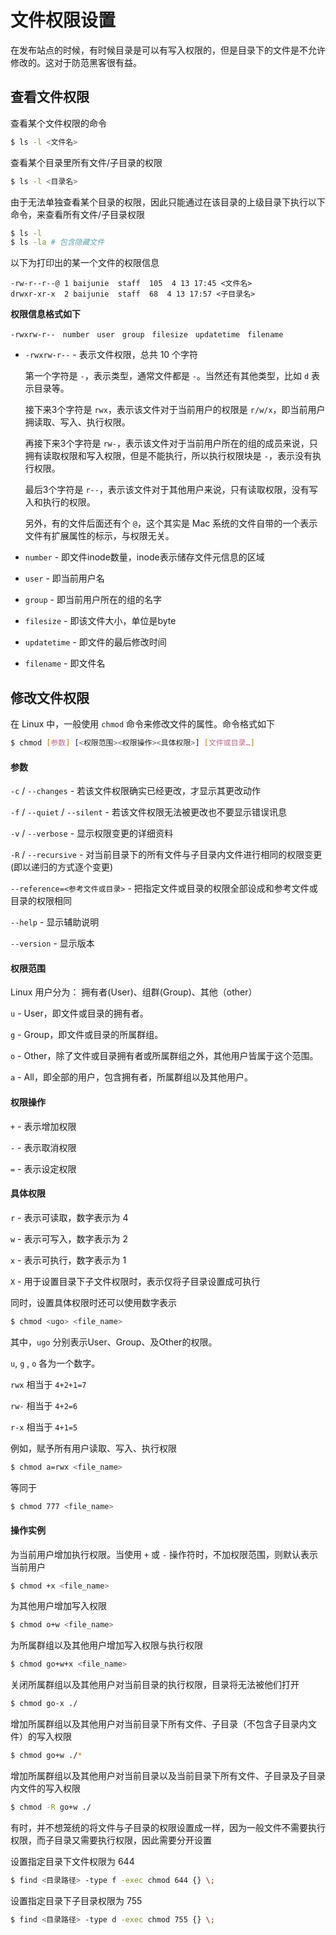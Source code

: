 # 文件权限设置

在发布站点的时候，有时候目录是可以有写入权限的，但是目录下的文件是不允许修改的。这对于防范黑客很有益。


## 查看文件权限

查看某个文件权限的命令

```sh
$ ls -l <文件名>
```

查看某个目录里所有文件/子目录的权限

```sh
$ ls -l <目录名>
```

由于无法单独查看某个目录的权限，因此只能通过在该目录的上级目录下执行以下命令，来查看所有文件/子目录权限

```sh
$ ls -l
$ ls -la # 包含隐藏文件
```

以下为打印出的某一个文件的权限信息

```
-rw-r--r--@ 1 baijunie  staff  105  4 13 17:45 <文件名>
drwxr-xr-x  2 baijunie  staff  68  4 13 17:57 <子目录名>
```

**权限信息格式如下**

```
-rwxrw-r--　number　user　group　filesize　updatetime　filename
```

- `-rwxrw-r--` - 表示文件权限，总共 10 个字符

  第一个字符是 `-`，表示类型，通常文件都是 `-`。当然还有其他类型，比如 `d` 表示目录等。

  接下来3个字符是 `rwx`，表示该文件对于当前用户的权限是 `r/w/x`，即当前用户拥读取、写入、执行权限。

  再接下来3个字符是 `rw-`，表示该文件对于当前用户所在的组的成员来说，只拥有读取权限和写入权限，但是不能执行，所以执行权限块是 `-`，表示没有执行权限。

  最后3个字符是 `r--`，表示该文件对于其他用户来说，只有读取权限，没有写入和执行的权限。

  另外，有的文件后面还有个 `@`，这个其实是 Mac 系统的文件自带的一个表示文件有扩展属性的标示，与权限无关。 

- `number` - 即文件inode数量，inode表示储存文件元信息的区域

- `user` - 即当前用户名

- `group` - 即当前用户所在的组的名字

- `filesize` - 即该文件大小，单位是byte

- `updatetime` - 即文件的最后修改时间

- `filename` - 即文件名


## 修改文件权限

在 Linux 中，一般使用 `chmod` 命令来修改文件的属性。命令格式如下

```sh
$ chmod [参数] [<权限范围><权限操作><具体权限>] [文件或目录…]
```

#### 参数

`-c` / `--changes` - 若该文件权限确实已经更改，才显示其更改动作

`-f` / `--quiet` / `--silent` - 若该文件权限无法被更改也不要显示错误讯息

`-v` / `--verbose` - 显示权限变更的详细资料

`-R` / `--recursive` - 对当前目录下的所有文件与子目录内文件进行相同的权限变更(即以递归的方式逐个变更)

`--reference=<参考文件或目录>` - 把指定文件或目录的权限全部设成和参考文件或目录的权限相同

`--help` - 显示辅助说明

`--version` - 显示版本

#### 权限范围

Linux 用户分为： 拥有者(User)、组群(Group)、其他（other）

`u` - User，即文件或目录的拥有者。

`g` - Group，即文件或目录的所属群组。

`o` - Other，除了文件或目录拥有者或所属群组之外，其他用户皆属于这个范围。

`a` - All，即全部的用户，包含拥有者，所属群组以及其他用户。

#### 权限操作

`+` - 表示增加权限

`-` - 表示取消权限

`=` - 表示设定权限

#### 具体权限

`r` - 表示可读取，数字表示为 4

`w` - 表示可写入，数字表示为 2

`x` - 表示可执行，数字表示为 1

`X` - 用于设置目录下子文件权限时，表示仅将子目录设置成可执行

同时，设置具体权限时还可以使用数字表示

```sh
$ chmod <ugo> <file_name>
```

其中，`ugo` 分别表示User、Group、及Other的权限。

`u`, `g` , `o` 各为一个数字。

`rwx` 相当于 `4+2+1=7`

`rw-` 相当于 `4+2=6`

`r-x` 相当于 `4+1=5`

例如，赋予所有用户读取、写入、执行权限

```sh
$ chmod a=rwx <file_name>
```

等同于

```sh
$ chmod 777 <file_name>
```


#### 操作实例

为当前用户增加执行权限。当使用 `+` 或 `-` 操作符时，不加权限范围，则默认表示当前用户

```sh
$ chmod +x <file_name>
```

为其他用户增加写入权限

```sh
$ chmod o+w <file_name>
```

为所属群组以及其他用户增加写入权限与执行权限

```sh
$ chmod go+w+x <file_name>
```

关闭所属群组以及其他用户对当前目录的执行权限，目录将无法被他们打开

```sh
$ chmod go-x ./
```

增加所属群组以及其他用户对当前目录下所有文件、子目录（不包含子目录内文件）的写入权限

```sh
$ chmod go+w ./*
```

增加所属群组以及其他用户对当前目录以及当前目录下所有文件、子目录及子目录内文件的写入权限

```sh
$ chmod -R go+w ./
```

有时，并不想笼统的将文件与子目录的权限设置成一样，因为一般文件不需要执行权限，而子目录又需要执行权限，因此需要分开设置

设置指定目录下文件权限为 644

```sh
$ find <目录路径> -type f -exec chmod 644 {} \;
```

设置指定目录下子目录权限为 755

```sh
$ find <目录路径> -type d -exec chmod 755 {} \;
```